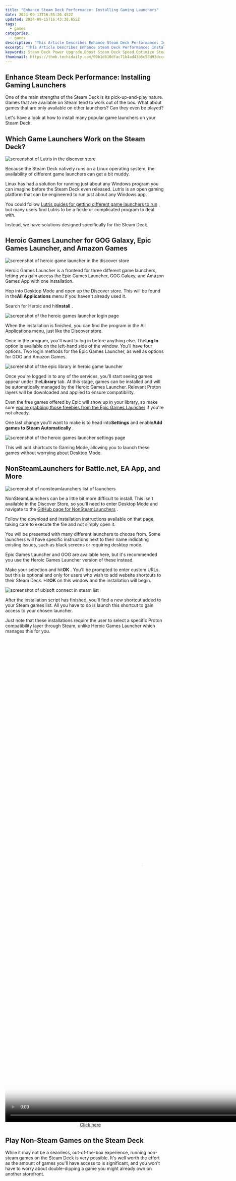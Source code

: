 ```yaml
---
title: "Enhance Steam Deck Performance: Installing Gaming Launchers"
date: 2024-09-13T16:55:26.452Z
updated: 2024-09-15T16:43:38.652Z
tags:
  - games
categories:
  - games
description: "This Article Describes Enhance Steam Deck Performance: Installing Gaming Launchers"
excerpt: "This Article Describes Enhance Steam Deck Performance: Installing Gaming Launchers"
keywords: Steam Deck Power Upgrade,Boost Steam Deck Speed,Optimize Steam Launcher,Increase Steam Deck Gaming,Elevate Deck Performance,Improve Deck Gameplay,Enhance Steam Experience
thumbnail: https://thmb.techidaily.com/69b1d610dfac71b4ad43b5c58d93dcc4f9582f39ed2f8ffdd69954aaaa5a12ae.jpg
---
```


## Enhance Steam Deck Performance: Installing Gaming Launchers

 One of the main strengths of the Steam Deck is its pick-up-and-play nature. Games that are available on Steam tend to work out of the box. What about games that are only available on other launchers? Can they even be played?

 Let's have a look at how to install many popular game launchers on your Steam Deck.

## Which Game Launchers Work on the Steam Deck?

![screenshot of Lutris in the discover store](https://static1.makeuseofimages.com/wordpress/wp-content/uploads/2023/08/screenshot_of_lutris_in_discover_store.jpg)

 Because the Steam Deck natively runs on a Linux operating system, the availability of different game launchers can get a bit muddy.

 Linux has had a solution for running just about any Windows program you can imagine before the Steam Deck even released. Lutris is an open gaming platform that can be engineered to run just about any Windows app.

 You could follow [Lutris guides for getting different game launchers to run](https://www.makeuseof.com/how-to-play-pc-games-on-linux-with-lutris/) , but many users find Lutris to be a fickle or complicated program to deal with.

Instead, we have solutions designed specifically for the Steam Deck.

## Heroic Games Launcher for GOG Galaxy, Epic Games Launcher, and Amazon Games
![screenshot of heroic game launcher in the discover store](https://static1.makeuseofimages.com/wordpress/wp-content/uploads/2023/08/screenshot_of_heroic_in_discover_store.jpg)

 Heroic Games Launcher is a frontend for three different game launchers, letting you gain access the Epic Games Launcher, GOG Galaxy, and Amazon Games App with one installation.

 Hop into Desktop Mode and open up the Discover store. This will be found in the**All Applications** menu if you haven't already used it.

 Search for Heroic and hit**Install** .

![screenshot of the heroic games launcher login page](https://static1.makeuseofimages.com/wordpress/wp-content/uploads/2023/08/screenshot_of_heroic_login_page.jpg)

 When the installation is finished, you can find the program in the All Applications menu, just like the Discover store.

 Once in the program, you'll want to log in before anything else. The**Log In** option is available on the left-hand side of the window. You'll have four options. Two login methods for the Epic Games Launcher, as well as options for GOG and Amazon Games.

![screenshot of the epic library in heroic game launcher](https://static1.makeuseofimages.com/wordpress/wp-content/uploads/2023/08/screenshot_of_epic_library_in_heroic_launcher-1.jpg)

 Once you're logged in to any of the services, you'll start seeing games appear under the**Library** tab. At this stage, games can be installed and will be automatically managed by the Heroic Games Launcher. Relevant Proton layers will be downloaded and applied to ensure compatibility.

 Even the free games offered by Epic will show up in your library, so make sure [you're grabbing those freebies from the Epic Games Launcher](https://www.makeuseof.com/how-to-get-free-games-on-the-epic-games-store/) if you're not already.

 One last change you'll want to make is to head into**Settings** and enable**Add games to Steam Automatically** .

![screenshot of the heroic games launcher settings page](https://static1.makeuseofimages.com/wordpress/wp-content/uploads/2023/08/screenshot_of_heroic_settings_page.jpg)

 This will add shortcuts to Gaming Mode, allowing you to launch these games without worrying about Desktop Mode.

## NonSteamLaunchers for Battle.net, EA App, and More
![screenshot of nonsteamlaunchers list of launchers](https://static1.makeuseofimages.com/wordpress/wp-content/uploads/2023/08/screenshot_of_nonsteamlaunchers_list_of_launchers.jpg)

 NonSteamLaunchers can be a little bit more difficult to install. This isn't available in the Discover Store, so you'll need to enter Desktop Mode and navigate to the [GitHub page for NonSteamLaunchers](https://github.com/moraroy/NonSteamLaunchers-On-Steam-Deck) .

 Follow the download and installation instructions available on that page, taking care to execute the file and not simply open it.

 You will be presented with many different launchers to choose from. Some launchers will have specific instructions next to their name indicating existing issues, such as black screens or requiring desktop mode.

 Epic Games Launcher and GOG are available here, but it's recommended you use the Heroic Games Launcher version of these instead.

 Make your selection and hit**OK** . You'll be prompted to enter custom URLs, but this is optional and only for users who wish to add website shortcuts to their Steam Deck. Hit**OK** on this window and the installation will begin.

![screenshot of ubisoft connect in steam list](https://static1.makeuseofimages.com/wordpress/wp-content/uploads/2023/08/screenshot_of_ubisoft_connect_in_steam_list.jpg)

 After the installation script has finished, you'll find a new shortcut added to your Steam games list. All you have to do is launch this shortcut to gain access to your chosen launcher.

 Just note that these installations require the user to select a specific Proton compatibility layer through Steam, unlike Heroic Games Launcher which manages this for you.

<!-- affiliate ads begin -->
<span id="1531882">
					<video width="864" height="1536" style="cursor:pointer"
           poster="//a.impactradius-go.com/display-clicktoplayimage/1531882.png"
           onclick="if(!this.playClicked){this.play();this.setAttribute('controls',true);this.playClicked=true;}">
	   <source src="//a.impactradius-go.com/display-ad/16446-1531882">
	   <img src="//a.impactradius-go.com/display-clicktoplayimage/1531882.png" style="border: none; height: 100%; width: 100%; object-fit: contain">
	</video>
	<div style="width:540px;text-align:center"><a href="javascript:window.open(decodeURIComponent('https%3A%2F%2Flaganoo.pxf.io%2Fc%2F5597632%2F1531882%2F16446'), '_blank');void(0);">Click here</a></div>
</span>
<img height="0" width="0" src="https://imp.pxf.io/i/5597632/1531882/16446" style="position:absolute;visibility:hidden;" border="0" />
<!-- affiliate ads end -->

## Play Non-Steam Games on the Steam Deck

 While it may not be a seamless, out-of-the-box experience, running non-steam games on the Steam Deck is very possible. It's well worth the effort as the amount of games you'll have access to is significant, and you won't have to worry about double-dipping a game you might already own on another storefront.

<ins class="adsbygoogle"
     style="display:block"
     data-ad-format="autorelaxed"
     data-ad-client="ca-pub-7571918770474297"
     data-ad-slot="1223367746"></ins>

<ins class="adsbygoogle"
     style="display:block"
     data-ad-client="ca-pub-7571918770474297"
     data-ad-slot="8358498916"
     data-ad-format="auto"
     data-full-width-responsive="true"></ins>



